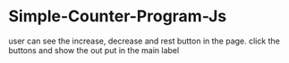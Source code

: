 # Simple-Counter-Program-Js
user can see the increase, decrease and rest button in the page. click the buttons and show the out put in the main label
